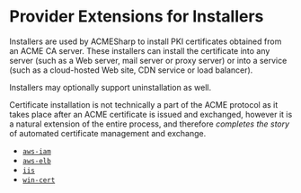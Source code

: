 ﻿
# Provider Extensions for Installers

Installers are used by ACMESharp to install PKI certificates obtained from
an ACME CA server.  These installers can install the certificate into any
server (such as a Web server, mail server or proxy server) or into a
service (such as a cloud-hosted Web site, CDN service or load balancer).

Installers may optionally support uninstallation as well.

Certificate installation is not technically a part of the ACME protocol as
it takes place after an ACME certificate is issued and exchanged, however
it is a natural extension of the entire process, and therefore *completes
the story* of automated certificate management and exchange.

* [`aws-iam`](aws-iam.md)
* [`aws-elb`](aws-elb.md)
* [`iis`](iis.md)
* [`win-cert`](win-cert.md)
